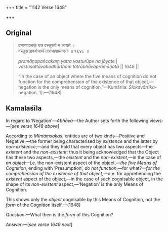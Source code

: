+++
title = "1142 Verse 1648"

+++
## Original 
>
> प्रमाणपञ्चकं यत्र वस्तुरूपे न जायते ।  
> वस्तुसत्तावबोधार्थं तत्राभावप्रमाणता ॥ १६४८ ॥ 
>
> *pramāṇapañcakaṃ yatra vasturūpe na jāyate* \|  
> *vastusattāvabodhārthaṃ tatrābhāvapramāṇatā* \|\| 1648 \|\| 
>
> “In the case of an object where the five means of cognition do not function for the comprehension of the existence of that object,—negation is the only means of cognition,”—Kumārila: *Ślokavārtika*-negation, 1].—(1648)



## Kamalaśīla

In regard to ‘Negation’—*Abhāva*—the Author sets forth the following views:—[*see verse 1648 above*]

According to *Mīmāṃsakas*, entities are of two kinds—Positive and Negative,—the former being characterised by *existence* and the latter by *non-existence*;—and they hold that every object has two aspects—the *existent* and the *non-existent*; thus it being acknowledged that the Object has these two aspects,—the *existent* and the *non-existent*,—in the case of *an object*—Le. the non-existent aspect of the object,—*the five Means of Cognition*, ending with ‘Presumption’, *do not function*,—for what?—*for the comprehension of the existence of that object*,—d.e. for apprehending the *existent* aspect of the object,—in the case of such cognisable object, in the shape of its *non-existent* aspect,—‘Negation’ is the only Means of Cognition.

This shows only the *object* cognisable by this Means of Cognition, not the *form* of the Cognition itself.—(1648)

*Question*:—What then is the *form* of this Cognition?

*Answer*:—[*see verse 1649 next*]


